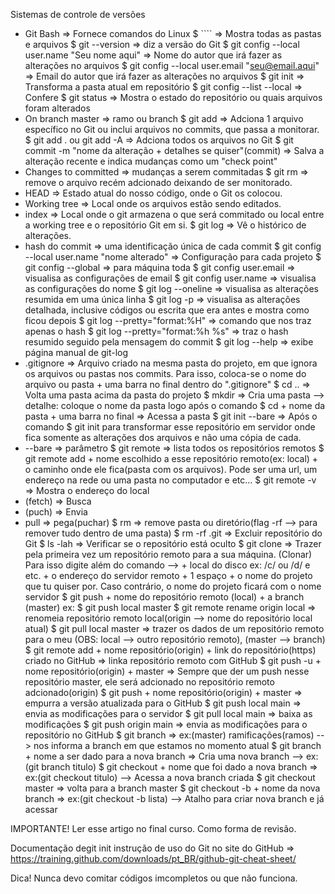  Sistemas de controle de versões 

* Git Bash => Fornece comandos do Linux
$ ```` => Mostra todas as pastas e arquivos
$ git --version => diz a versão do Git
$ git config --local user.name "Seu nome aqui" => Nome do autor que irá fazer as alterações no arquivos
$ git config --local user.email "seu@email.aqui" => Email do autor que irá fazer as alterações no arquivos
$ git init => Transforma a pasta atual em repositório
$ git config --list --local => Confere 
$ git status => Mostra o estado do repositório ou quais arquivos foram alterados
* On branch master => ramo ou branch
$ git add <Nome do arquivo > => Adciona 1 arquivo específico no Git ou inclui arquivos no commits, que passa a monitorar.
$ git add . ou git add -A => Adciona todos os arquivos no Git
$ git commit -m "nome da alteração + detalhes se quiser"(commit) => Salva a alteração recente e indica mudanças como um "check point"
* Changes to committed => mudanças a serem commitadas
$ git rm => remove o arquivo recém adcionado deixando de ser monitorado.
* HEAD => Estado atual do nosso código, onde o Git os colocou.
* Working tree => Local onde os arquivos estão sendo editados.
* index => Local onde o git armazena o que será commitado ou local entre a working tree e o repositório Git em si.
$ git log => Vê o histórico de alterações.
* hash do commit => uma identificação única de cada commit
$ git config --local user.name "nome alterado" => Configuração para cada projeto
$ git config --global => para máquina toda
$ git config user.email => visualisa as configurações de email
$ git config user.name => visualisa as configurações do nome
$ git log --oneline => visualisa as alterações resumida em uma única linha
$ git log -p => visualisa as alterações detalhada, inclusive códigos ou escrita que era antes e mostra como ficou depois
$ git log --pretty="format:%H" => comando que nos traz apenas o hash
$ git log --pretty="format:%h %s" => traz o hash resumido seguido pela mensagem do commit
$ git log --help => exibe página manual de git-log
* .gitignore => Arquivo criado na mesma pasta do projeto, em que ignora os arquivos ou pastas nos commits. Para isso, coloca-se o nome do arquivo ou pasta + uma barra no final dentro do ".gitignore"
$ cd .. => Volta uma pasta acima da pasta do projeto
$ mkdir => Cria uma pasta --> detalhe: coloque o nome da pasta logo após o comando
$ cd + nome da pasta + uma barra no final => Acessa a pasta
$ git init --bare => Após o comando $ git init para transformar esse repositório em servidor onde fica somente as alterações dos arquivos e não uma cópia de cada.
* --bare => parâmetro
$ git remote => lista todos os repositórios remotos
$ git remote add + nome escolhido a esse repositório remoto(ex: local) + o caminho onde ele fica(pasta com os arquivos). Pode ser uma url, um endereço na rede ou uma pasta no computador e etc...
$ git remote -v => Mostra o endereço do local
* (fetch) => Busca
* (puch) => Envia 
* pull => pega(puchar)
$ rm => remove pasta ou diretório(flag -rf --> para remover tudo dentro de uma pasta)
$ rm -rf .git => Excluir repositório do Git
$ ls -lah => Verificar se o repositório está oculto
$ git clone => Trazer pela primeira vez um repositório remoto para a sua máquina. (Clonar) Para isso digite além do comando --> + local do disco ex: /c/ ou /d/ e etc. + o endereço do servidor remoto + 1 espaço + o nome do projeto que tu quiser por. Caso contrário, o nome do projeto ficará com o nome servidor
$ git push + nome do repositório remoto (local) + a branch (master) ex: $ git push local master
$ git remote rename origin local => renomeia repositório remoto local(origin --> nome do repositório local atual)
$ git pull local master => trazer os dados de um repositório remoto para o meu (OBS: local --> outro repositório remoto), (master --> branch)
$ git remote add + nome repositório(origin) + link do repositório(https) criado no GitHub => linka repositório remoto com GitHub
$ git push -u + nome repositório(origin) + master => Sempre que der um push nesse repositório master, ele será adcionado no repositório remoto adcionado(origin)
$ git push + nome repositório(origin) + master => empurra a versão atualizada para o GitHub
$ git push local main => envia as modificações para o servidor
$ git pull local main => baixa as modificações
$ git push origin main => envia as modificações para o repositório no GitHub
$ git branch => ex:(master) ramificações(ramos) --> nos informa a branch em que estamos no momento atual
$ git branch + nome a ser dado para a nova branch => Cria uma nova branch --> ex:(git branch titulo)
$ git checkout + nome que foi dado a nova branch => ex:(git checkout titulo) --> Acessa a nova branch criada
$ git checkout master => volta para a branch master
$ git checkout -b + nome da nova branch => ex:(git checkout -b lista) --> Atalho para criar nova branch e já acessar

IMPORTANTE! Ler esse artigo no final curso. Como forma de revisão.

Documentação degit init instrução de uso do Git no site do GitHub => https://training.github.com/downloads/pt_BR/github-git-cheat-sheet/

Dica! Nunca devo comitar códigos imcompletos ou que não funciona.